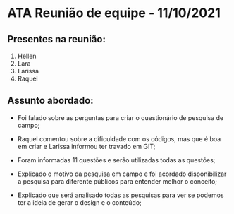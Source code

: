 # ATA Reunião de equipe - 11/10/2021

## Presentes na reunião:

1. Hellen
2. Lara
3. Larissa
4. Raquel

## Assunto abordado:

- Foi falado sobre as perguntas para criar o questionário de pesquisa de campo;

- Raquel comentou sobre a dificuldade com os códigos, mas que é boa em criar e Larissa informou ter travado em GIT;

- Foram informadas 11 questões e serão utilizadas todas as questões;

- Explicado o motivo da pesquisa em campo e foi acordado disponibilizar a pesquisa para diferente públicos para entender melhor o conceito;

- Explicado que será analisado todas as pesquisas para ver se podemos ter a ideia de gerar o design e o conteúdo;